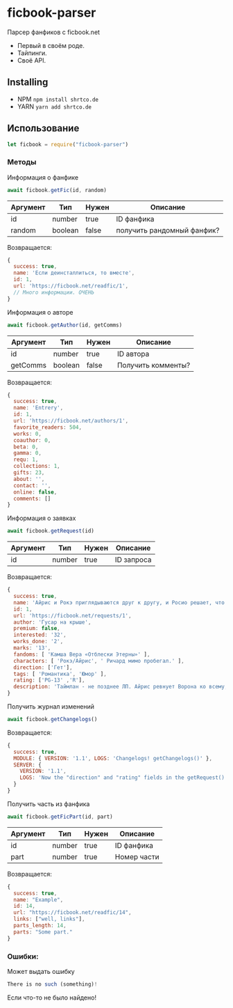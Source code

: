 # ficbook-parser
Парсер фанфиков с ficbook.net

- Первый в своём роде.
- Тайпинги.
- Своё API.

## Installing
* NPM
`
npm install shrtco.de
`
* YARN
`
yarn add shrtco.de
`

## Использование
```js
let ficbook = require("ficbook-parser") 
```

### Методы
Информация о фанфике
```js
await ficbook.getFic(id, random)
```
|Аргумент|Тип|Нужен|Описание|
|-|-|-|-|
|id|number|true|ID фанфика|
|random|boolean|false|получить рандомный фанфик?|
Возвращается:
```js
{
  success: true,
  name: 'Если деинсталлиться, то вместе',
  id: 1,
  url: 'https://ficbook.net/readfic/1',
  // Много информации. ОЧЕНЬ
}
```
Информация о авторе
```js
await ficbook.getAuthor(id, getComms)
```
|Аргумент|Тип|Нужен|Описание|
|-|-|-|-|
|id|number|true|ID автора|
|getComms|boolean|false|Получить комменты?|
Возвращается:
```js
{
  success: true,
  name: 'Entrery',
  id: 1,
  url: 'https://ficbook.net/authors/1',
  favorite_readers: 504,
  works: 0,
  coauthor: 0,
  beta: 0,
  gamma: 0,
  requ: 1,
  collections: 1,
  gifts: 23,
  about: '',
  contact: '',
  online: false,
  comments: []
}
```
Информация о заявках
```js
await ficbook.getRequest(id)
```
|Аргумент|Тип|Нужен|Описание|
|-|-|-|-|
|id|number|true|ID запроса|
Возвращается:
```js
{
  success: true,
  name: 'Айрис и Рокэ приглядываются друг к другу, и Росио решает, что Мирабелла в тещах не так уж и страшно',
  id: 1,
  url: 'https://ficbook.net/requests/1',
  author: 'Гусар на крыше',
  premium: false,
  interested: '32',
  works_done: '2',
  marks: '13',
  fandoms: [ 'Камша Вера «Отблески Этерны»' ],
  characters: [ 'Рокэ/Айрис', ' Ричард мимо пробегал.' ],
  direction: ['Гет'],
  tags: [ 'Романтика', 'Юмор' ],
  rating: ['PG-13' ,'R'],
  description: 'Таймлан - не позднее ЛП. Айрис ревнует Ворона ко всему, что движется - к Катарине, Селине, Луизе, Дораку, королю и брату, громко заявляет, что Ворон - ЕЕ жених. Лучше всего с R и ХЭ, но это уже на усмотрение автора.'
}
```
Получить журнал изменений
```js
await ficbook.getChangelogs()
```
Возвращается:
```js
{
  success: true,
  MODULE: { VERSION: '1.1', LOGS: 'Changelogs! getChangelogs()' },
  SERVER: {
    VERSION: '1.1',
    LOGS: 'Now the "direction" and "rating" fields in the getRequest() method return an array instead of a string as they did in sv1.0'
  }
}
```
Получить часть из фанфика
```js
await ficbook.getFicPart(id, part)
```
|Аргумент|Тип|Нужен|Описание|
|-|-|-|-|
|id|number|true|ID фанфика|
|part|number|true|Номер части|
Возвращается:
```js
{
  success: true,
  name: "Example",
  id: 14,
  url: "https://ficbook.net/readfic/14",
  links: ["well, links"],
  parts_length: 14,
  parts: "Some part."
}
```
### Ошибки:
Может выдать ошибку
```js
There is no such (something)!
```
Если что-то не было найдено!
